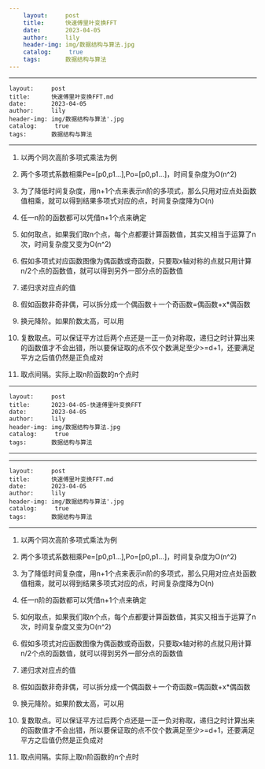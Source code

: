 ```yaml
---
    layout:     post
    title:      快速傅里叶变换FFT
    date:       2023-04-05
    author:     lily
    header-img: img/数据结构与算法.jpg
    catalog: 	 true
    tags:       数据结构与算法
---
```


---
    layout:     post
    title:      快速傅里叶变换FFT.md
    date:       2023-04-05
    author:     lily
    header-img: img/数据结构与算法'.jpg
    catalog: 	 true
    tags:       数据结构与算法
---

1. 以两个同次高阶多项式乘法为例
2. 两个多项式系数相乘Pe=[p0,p1...],Po=[p0,p1...]，时间复杂度为O(n^2)
3. 为了降低时间复杂度，用n+1个点来表示n阶的多项式，那么只用对应点处函数值相乘，就可以得到结果多项式对应的点，时间复杂度降为O(n)
4. 任一n阶的函数都可以凭借n+1个点来确定

1. 如何取点，如果我们取n个点，每个点都要计算函数值，其实又相当于运算了n次，时间复杂度又变为O(n^2)
2. 假如多项式对应函数图像为偶函数或奇函数，只要取x轴对称的点就只用计算n/2个点的函数值，就可以得到另外一部分点的函数值

1. 递归求对应点的值
2. 假如函数非奇非偶，可以拆分成一个偶函数＋一个奇函数=偶函数+x*偶函数
3. 换元降阶。如果阶数太高，可以用

1. 复数取点。可以保证平方过后两个点还是一正一负对称取，递归之时计算出来的函数值才不会出错，所以要保证取的点不仅个数满足至少>=d+1，还要满足平方之后值仍然是正负成对
2. 取点间隔。实际上取n阶函数的n个点时

---
    layout:     post
    title:      2023-04-05-快速傅里叶变换FFT
    date:       2023-04-05
    author:     lily
    header-img: img/数据结构与算法.jpg
    catalog: 	 true
    tags:       数据结构与算法
---

---
    layout:     post
    title:      快速傅里叶变换FFT.md
    date:       2023-04-05
    author:     lily
    header-img: img/数据结构与算法'.jpg
    catalog: 	 true
    tags:       数据结构与算法
---

1. 以两个同次高阶多项式乘法为例
2. 两个多项式系数相乘Pe=[p0,p1...],Po=[p0,p1...]，时间复杂度为O(n^2)
3. 为了降低时间复杂度，用n+1个点来表示n阶的多项式，那么只用对应点处函数值相乘，就可以得到结果多项式对应的点，时间复杂度降为O(n)
4. 任一n阶的函数都可以凭借n+1个点来确定

1. 如何取点，如果我们取n个点，每个点都要计算函数值，其实又相当于运算了n次，时间复杂度又变为O(n^2)
2. 假如多项式对应函数图像为偶函数或奇函数，只要取x轴对称的点就只用计算n/2个点的函数值，就可以得到另外一部分点的函数值

1. 递归求对应点的值
2. 假如函数非奇非偶，可以拆分成一个偶函数＋一个奇函数=偶函数+x*偶函数
3. 换元降阶。如果阶数太高，可以用

1. 复数取点。可以保证平方过后两个点还是一正一负对称取，递归之时计算出来的函数值才不会出错，所以要保证取的点不仅个数满足至少>=d+1，还要满足平方之后值仍然是正负成对
2. 取点间隔。实际上取n阶函数的n个点时

